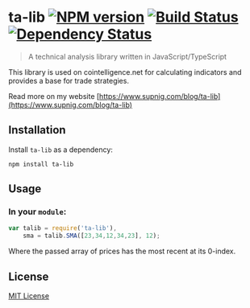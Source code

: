 # ta-lib [![NPM version][npm-image]][npm-url] [![Build Status][travis-image]][travis-url] [![Dependency Status][depstat-image]][depstat-url]

> A technical analysis library written in JavaScript/TypeScript

This library is used on cointelligence.net for calculating indicators and provides a base for trade strategies.

Read more on my website [https://www.supnig.com/blog/ta-lib](https://www.supnig.com/blog/ta-lib)

## Installation

Install `ta-lib` as a dependency:

```shell
npm install ta-lib
```

## Usage

### In your `module`:

```javascript
var talib = require('ta-lib'),
    sma = talib.SMA([23,34,12,34,23], 12);
```

Where the passed array of prices has the most recent at its 0-index.

## License

[MIT License](http://en.wikipedia.org/wiki/MIT_License)

[npm-url]: https://npmjs.org/package/ta-lib
[npm-image]: https://badge.fury.io/js/ta-lib.png

[travis-url]: http://travis-ci.org/csupnig/ta-lib
[travis-image]: https://secure.travis-ci.org/csupnig/ta-lib.png?branch=master

[depstat-url]: https://david-dm.org/csupnig/ta-lib
[depstat-image]: https://david-dm.org/csupnig/ta-lib.png
